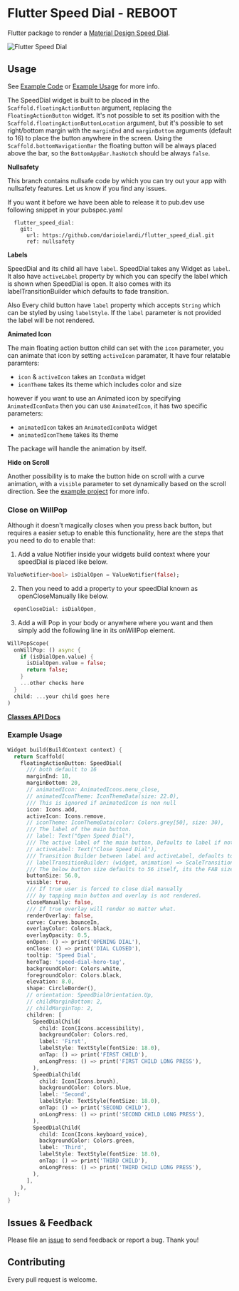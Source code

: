 # Flutter Speed Dial - REBOOT

Flutter package to render a [Material Design Speed Dial](https://material.io/design/components/buttons-floating-action-button.html#types-of-transitions).

![Flutter Speed Dial](https://media.giphy.com/media/ef4BpmetvvH9BdQC9t/giphy.gif)

## Usage

See [Example Code](example/lib/main.dart) or [Example Usage](#Example-Usage) for more info.

The SpeedDial widget is built to be placed in the `Scaffold.floatingActionButton` argument, replacing the `FloatingActionButton` widget.
It's not possible to set its position with the `Scaffold.floatingActionButtonLocation` argument, but it's possible to set right/bottom margin with the `marginEnd` and `marginBottom` arguments (default to 16) to place the button anywhere in the screen.
Using the `Scaffold.bottomNavigationBar` the floating button will be always placed above the bar, so the `BottomAppBar.hasNotch` should be always `false`.

**Nullsafety**

This branch contains nullsafe code by which you can try out your app with nullsafety features. Let us know if you find any issues.

If you want it before we have been able to release it to pub.dev use following snippet in your pubspec.yaml

```
  flutter_speed_dial:
    git:
      url: https://github.com/darioielardi/flutter_speed_dial.git
      ref: nullsafety
```

**Labels**

SpeedDial and its child all have `label`. SpeedDial takes any Widget as `label`. It also have `activeLabel` property by which you can specify the label which is shown when SpeedDial is open. It also comes with its labelTransitionBuilder which defaults to fade transition.

Also Every child button have `label` property which accepts `String` which can be styled by using `labelStyle`. 
If the `label` parameter is not provided the label will be not rendered.

**Animated Icon**

The main floating action button child can set with the `icon` parameter, you can animate that icon by setting `activeIcon` paramater, It have four relatable paramters:

- `icon` & `activeIcon` takes an `IconData` widget
- `iconTheme` takes its theme which includes color and size


 however if you want to use an Animated icon by specifying `AnimatedIconData` then you can use `AnimatedIcon`, it has two specific parameters:

- `animatedIcon` takes an `AnimatedIconData` widget
- `animatedIconTheme` takes its theme

The package will handle the animation by itself.

**Hide on Scroll**

Another possibility is to make the button hide on scroll with a curve animation, with a `visible` parameter to set dynamically based on the scroll direction. See the [example project](example/lib/main.dart) for more info.

### Close on WillPop

Although it doesn't magically closes when you press back button, but requires a easier setup to enable this functionality, here are the steps that you need to do to enable that:

1. Add a value Notifier inside your widgets build context where your speedDial is placed like below.
```dart
ValueNotifier<bool> isDialOpen = ValueNotifier(false);
```
2. Then you need to add a property to your speedDial known as openCloseManually like below.
```dart
  openCloseDial: isDialOpen,
```
3. Add a will Pop in your body or anywhere where you want and then simply add the following line in its onWillPop element.
```dart
WillPopScope(
  onWillPop: () async {
    if (isDialOpen.value) {
      isDialOpen.value = false;
      return false;
    }
    ...other checks here
  }
  child: ...your child goes here
)
```

[**Classes API Docs**](https://pub.dev/documentation/flutter_speed_dial/latest/flutter_speed_dial/flutter_speed_dial-library.html)

### Example Usage

```dart
Widget build(BuildContext context) {
  return Scaffold(
    floatingActionButton: SpeedDial(
      /// both default to 16
      marginEnd: 18,
      marginBottom: 20,
      // animatedIcon: AnimatedIcons.menu_close,
      // animatedIconTheme: IconThemeData(size: 22.0),
      /// This is ignored if animatedIcon is non null
      icon: Icons.add,
      activeIcon: Icons.remove,
      // iconTheme: IconThemeData(color: Colors.grey[50], size: 30),
      /// The label of the main button.
      // label: Text("Open Speed Dial"),
      /// The active label of the main button, Defaults to label if not specified.
      // activeLabel: Text("Close Speed Dial"),
      /// Transition Builder between label and activeLabel, defaults to FadeTransition.
      // labelTransitionBuilder: (widget, animation) => ScaleTransition(scale: animation,child: widget),
      /// The below button size defaults to 56 itself, its the FAB size + It also affects relative padding and other elements
      buttonSize: 56.0,
      visible: true,
      /// If true user is forced to close dial manually 
      /// by tapping main button and overlay is not rendered.
      closeManually: false,
      /// If true overlay will render no matter what.
      renderOverlay: false,
      curve: Curves.bounceIn,
      overlayColor: Colors.black,
      overlayOpacity: 0.5,
      onOpen: () => print('OPENING DIAL'),
      onClose: () => print('DIAL CLOSED'),
      tooltip: 'Speed Dial',
      heroTag: 'speed-dial-hero-tag',
      backgroundColor: Colors.white,
      foregroundColor: Colors.black,
      elevation: 8.0,
      shape: CircleBorder(),
      // orientation: SpeedDialOrientation.Up,
      // childMarginBottom: 2,
      // childMarginTop: 2,
      children: [
        SpeedDialChild(
          child: Icon(Icons.accessibility),
          backgroundColor: Colors.red,
          label: 'First',
          labelStyle: TextStyle(fontSize: 18.0),
          onTap: () => print('FIRST CHILD'),
          onLongPress: () => print('FIRST CHILD LONG PRESS'),
        ),
        SpeedDialChild(
          child: Icon(Icons.brush),
          backgroundColor: Colors.blue,
          label: 'Second',
          labelStyle: TextStyle(fontSize: 18.0),
          onTap: () => print('SECOND CHILD'),
          onLongPress: () => print('SECOND CHILD LONG PRESS'),
        ),
        SpeedDialChild(
          child: Icon(Icons.keyboard_voice),
          backgroundColor: Colors.green,
          label: 'Third',
          labelStyle: TextStyle(fontSize: 18.0),
          onTap: () => print('THIRD CHILD'),
          onLongPress: () => print('THIRD CHILD LONG PRESS'),
        ),
      ],
    ),
  );
}
```

## Issues & Feedback

Please file an [issue](https://github.com/darioielardi/flutter_speed_dial/issues) to send feedback or report a bug. Thank you!

## Contributing

Every pull request is welcome.
